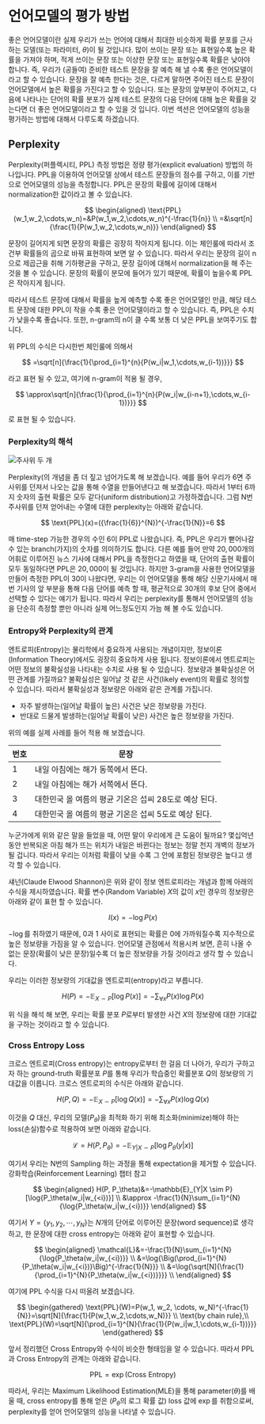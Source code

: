 # 언어모델의 평가 방법

좋은 언어모델이란 실제 우리가 쓰는 언어에 대해서 최대한 비슷하게 확률 분포를 근사하는 모델(또는 파라미터, $\theta$)이 될 것입니다. 많이 쓰이는 문장 또는 표현일수록 높은 확률을 가져야 하며, 적게 쓰이는 문장 또는 이상한 문장 또는 표현일수록 확률은 낮아야 합니다. 즉, 우리가 (공들여) 준비한 테스트 문장을 잘 예측 해 낼 수록 좋은 언어모델이라고 할 수 있습니다. 문장을 잘 예측 한다는 것은, 다르게 말하면 주어진 테스트 문장이 언어모델에서 높은 확률을 가진다고 할 수 있습니다. 또는 문장의 앞부분이 주어지고, 다음에 나타나는 단어의 확률 분포가 실제 테스트 문장의 다음 단어에 대해 높은 확률을 갖는다면 더 좋은 언어모델이라고 할 수 있을 것 입니다. 이번 섹션은 언어모델의 성능을 평가하는 방법에 대해서 다루도록 하겠습니다.

## Perplexity

Perplexity(퍼플렉시티, PPL) 측정 방법은 정량 평가(explicit evaluation) 방법의 하나입니다. PPL을 이용하여 언어모델 상에서 테스트 문장들의 점수를 구하고, 이를 기반으로 언어모델의 성능을 측정합니다. PPL은 문장의 확률에 길이에 대해서 normalization한 값이라고 볼 수 있습니다.

$$
\begin{aligned}
\text{PPL}(w_1,w_2,\cdots,w_n)=&P(w_1,w_2,\cdots,w_n)^{-\frac{1}{n}} \\
=&\sqrt[n]{\frac{1}{P(w_1,w_2,\cdots,w_n)}}
\end{aligned}
$$

문장이 길어지게 되면 문장의 확률은 굉장히 작아지게 됩니다. 이는 체인룰에 따라서 조건부 확률들의 곱으로 바꿔 표현하여 보면 알 수 있습니다. 따라서 우리는 문장의 길이 n으로 제곱근을 취해 기하평균을 구하고, 문장 길이에 대해서 normalization을 해 주는 것을 볼 수 있습니다. 문장의 확률이 분모에 들어가 있기 때문에, 확률이 높을수록 PPL은 작아지게 됩니다.

따라서 테스트 문장에 대해서 확률을 높게 예측할 수록 좋은 언어모델인 만큼, 해당 테스트 문장에 대한 PPL이 작을 수록 좋은 언어모델이라고 할 수 있습니다. 즉, PPL은 수치가 낮을수록 좋습니다. 또한, n-gram의 n이 클 수록 보통 더 낮은 PPL을 보여주기도 합니다.

위 PPL의 수식은 다시한번 체인룰에 의해서

$$
=\sqrt[n]{\frac{1}{\prod_{i=1}^{n}{P(w_i|w_1,\cdots,w_{i-1})}}}
$$

라고 표현 될 수 있고, 여기에 n-gram이 적용 될 경우,

$$
\approx\sqrt[n]{\frac{1}{\prod_{i=1}^{n}{P(w_i|w_{i-n+1},\cdots,w_{i-1})}}}
$$

로 표현 될 수 있습니다.

### Perplexity의 해석

![주사위 두 개](../assets/lm_rolling_dice.png)

<stop>

Perplexity(의 개념을 좀 더 짚고 넘어가도록 해 보겠습니다. 예를 들어 우리가 6면 주사위를 던져서 나오는 값을 통해 수열을 만들어낸다고 해 보겠습니다. 따라서 1부터 6까지 숫자의 출현 확률은 모두 같다(uniform distribution)고 가정하겠습니다. 그럼 N번 주사위를 던져 얻어내는 수열에 대한 perplexity는 아래와 같습니다.

$$
\text{PPL}(x)=({\frac{1}{6}}^{N})^{-\frac{1}{N}}=6
$$

매 time-step 가능한 경우의 수인 6이 PPL로 나왔습니다. 즉, PPL은 우리가 뻗어나갈 수 있는 branch(가지)의 숫자를 의미하기도 합니다. 다른 예를 들어 만약 $20,000$개의 어휘로 이루어진 뉴스 기사에 대해서 PPL을 측정한다고 하였을 때, 단어의 출현 확률이 모두 동일하다면 PPL은 $20,000$이 될 것입니다. 하지만 3-gram을 사용한 언어모델을 만들어 측정한 PPL이 30이 나왔다면, 우리는 이 언어모델을 통해 해당 신문기사에서 매번 기사의 앞 부분을 통해 다음 단어를 예측 할 때, 평균적으로 30개의 후보 단어 중에서 선택할 수 있다는 얘기가 됩니다. 따라서 우리는 perplexity를 통해서 언어모델의 성능을 단순히 측정할 뿐만 아니라 실제 어느정도인지 가늠 해 볼 수도 있습니다.

### Entropy와 Perplexity의 관계

엔트로피(Entropy)는 물리학에서 중요하게 사용되는 개념이지만, 정보이론(Information Theory)에서도 굉장히 중요하게 사용 됩니다. 정보이론에서 엔트로피는 어떤 정보의 불확실성을 나타내는 수치로 사용 될 수 있습니다. 정보량과 불확실성은 어떤 관계를 가질까요? 불확실성은 일어날 것 같은 사건(likely event)의 확률로 정의할 수 있습니다. 따라서 불확실성과 정보량은 아래와 같은 관계를 가집니다.

- 자주 발생하는(일어날 확률이 높은) 사건은 낮은 정보량을 가진다.
- 반대로 드물게 발생하는(일어날 확률이 낮은) 사건은 높은 정보량을 가진다.

위의 예를 실제 사례를 들어 적용 해 보겠습니다.

|번호|문장|
|-|-|
|1|내일 아침에는 해가 동쪽에서 뜬다.|
|2|내일 아침에는 해가 서쪽에서 뜬다.|
|3|대한민국 올 여름의 평균 기온은 섭씨 28도로 예상 된다.|
|4|대한민국 올 여름의 평균 기온은 섭씨 5도로 예상 된다.|

누군가에게 위와 같은 말을 들었을 때, 어떤 말이 우리에게 큰 도움이 될까요? 몇십억년 동안 반복되온 아침 해가 뜨는 위치가 내일은 바뀐다는 정보는 정말 천지 개벽의 정보가 될 겁니다. 따라서 우리는 이처럼 확률이 낮을 수록 그 안에 포함된 정보량은 높다고 생각 할 수 있습니다.

섀넌(Claude Elwood Shannon)은 위와 같이 정보 엔트로피라는 개념과 함께 아래의 수식을 제시하였습니다. 확률 변수(Random Variable) $X$의 값이 $x$인 경우의 정보량은 아래와 같이 표현 할 수 있습니다.

$$
I(x) = -\log{P(x)}
$$

$-\log{}$를 취하였기 때문에, 0과 1 사이로 표현되는 확률은 0에 가까워질수록 지수적으로 높은 정보량을 가짐을 알 수 있습니다. 언어모델 관점에서 적용시켜 보면, 흔히 나올 수 없는 문장(확률이 낮은 문장)일수록 더 높은 정보량을 가질 것이라고 생각 할 수 있습니다.

우리는 이러한 정보량의 기대값을 엔트로피(entropy)라고 부릅니다.

$$
H(P) = -\mathbb{E}_{X \sim P}[\log{P(x)}] = -\sum_{\forall x}{P(x)\log{P(x)}}
$$

위 식을 해석 해 보면, 우리는 확률 분포 $P$로부터 발생한 사건 $X$의 정보량에 대한 기대값을 구하는 것이라고 할 수 있습니다.

### Cross Entropy Loss

크로스 엔트로피(Cross entropy)는 entropy로부터 한 걸음 더 나아가, 우리가 구하고자 하는 ground-truth 확률분포 $P$를 통해 우리가 학습중인 확률분포 $Q$의 정보량의 기대값을 이릅니다. 크로스 엔트로피의 수식은 아래와 같습니다.

$$
H(P,Q)=-\mathbb{E}_{X \sim P}[\log{Q(x)}]=-{\sum_{\forall x}{P(x)\log{Q(x)}}}
$$

이것을 $Q$ 대신, 우리의 모델($P_\theta$)을 최적화 하기 위해 최소화(minimize)해야 하는 loss(손실)함수로 적용하여 보면 아래와 같습니다.

$$
\mathcal{L}=H(P,P_\theta)=-\mathbb{E}_{Y|X \sim P}[\log{P_\theta(y|x)}]
$$

여기서 우리는 N번의 Sampling 하는 과정을 통해 expectation을 제거할 수 있습니다. <comment> 강화학습(Reinforcement Learning) 챕터 참고 </comment>

$$
\begin{aligned}
H(P, P_\theta)&=-\mathbb{E}_{Y|X \sim P}[\log{P_\theta(w_i|w_{<i})}] \\ 
&\approx -\frac{1}{N}\sum_{i=1}^{N}{\log{P_\theta(w_i|w_{<i})}}
\end{aligned}
$$

여기서 $Y=\{y_1,y_2,\cdots,y_N\}$는 $N$개의 단어로 이루어진 문장(word sequence)로 생각하고, 한 문장에 대한 cross entropy는 아래와 같이 표현할 수 있습니다.

$$
\begin{aligned}
\mathcal{L}&=-\frac{1}{N}\sum_{i=1}^{N}{\log{P_\theta(w_i|w_{<i})}} \\
&=\log{\Big(\prod_{i=1}^{N}{P_\theta(w_i|w_{<i})}\Big)^{-\frac{1}{N}}} \\
&=\log{\sqrt[N]{\frac{1}{\prod_{i=1}^{N}{P_\theta(w_i|w_{<i})}}}} \\
\end{aligned}
$$

여기에 PPL 수식을 다시 떠올려 보겠습니다.

$$
\begin{gathered}
\text{PPL}(W)=P(w_1, w_2, \cdots, w_N)^{-\frac{1}{N}}=\sqrt[N]{\frac{1}{P(w_1,w_2,\cdots,w_N)}} \\
\text{by chain rule},\\
\text{PPL}(W)=\sqrt[N]{\prod_{i=1}^{N}{\frac{1}{P(w_i|w_1,\cdots,w_{i-1})}}}
\end{gathered}
$$

앞서 정리했던 Cross Entropy와 수식이 비슷한 형태임을 알 수 있습니다. 따라서 PPL과 Cross Entropy의 관계는 아래와 같습니다.

$$
\text{PPL}=\exp(\text{Cross Entropy})
$$

따라서, 우리는 Maximum Likelihood Estimation(MLE)을 통해 parameter($\theta$)를 배울 때, cross entropy를 통해 얻은 ($P_\theta$의 로그 확률 값) loss 값에 $\exp$를 취함으로써, perplexity를 얻어 언어모델의 성능을 나타낼 수 있습니다.
<!--stackedit_data:
eyJoaXN0b3J5IjpbMTU5ODgwMDkzNSwxNTYwOTE5NjY3LDIxMD
M4MzkzODFdfQ==
-->